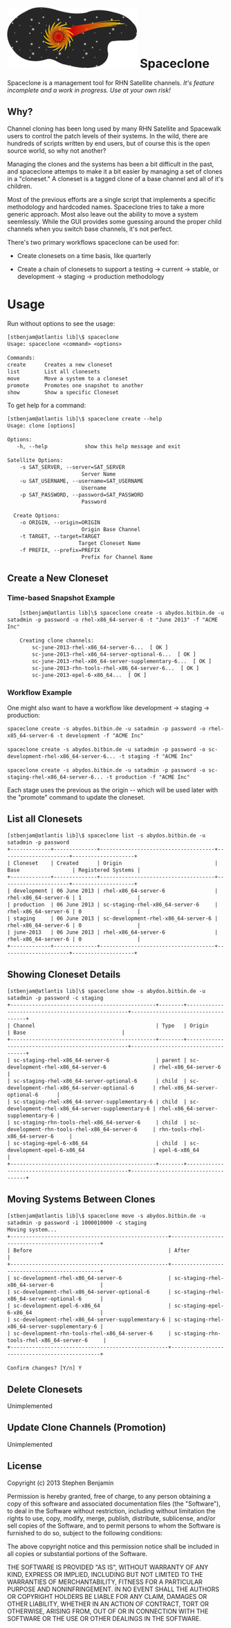 # [![Spaceclone](images/spaceclone.png)](http://openclipart.org/detail/94573/fireball-by-mazeo)  Spaceclone

Spaceclone is a management tool for RHN Satellite channels.  *It's feature incomplete and a work in progress.  Use at your own risk!*

Why?
---

Channel cloning has been long used by many RHN Satellite and Spacewalk users to control the patch levels of their systems.  In the wild, there are hundreds of scripts written by end users, but of course this is the open source world, so why not another?

Managing the clones and the systems has been a bit difficult in the past, and spaceclone attemps to make it a bit easier by managing a set of clones in a "cloneset." A cloneset is a tagged clone of a base channel and all of it's children.

Most of the previous efforts are a single script that implements a specific methodology and hardcoded names.  Spaceclone tries to take a more generic approach.  Most also leave out the ability to move a system seemlessly.  While the GUI provides some guessing around the proper child channels when you switch base channels, it's not perfect. 

There's two primary workflows spaceclone can be used for:

 - Create clonesets on a time basis, like quarterly

 - Create a chain of clonesets to support a testing -> current -> stable, or development -> staging -> production methodology

# Usage

Run without options to see the usage:

    [stbenjam@atlantis lib]\$ spaceclone
    Usage: spaceclone <command> <options>

    Commands:
    create      Creates a new cloneset
    list        List all clonesets
    move        Move a system to a cloneset
    promote     Promotes one snapshot to another
    show        Show a specific Cloneset

To get help for a command:

    [stbenjam@atlantis lib]\$ spaceclone create --help
    Usage: clone [options]

    Options:
       -h, --help            show this help message and exit

    Satellite Options:
        -s SAT_SERVER, --server=SAT_SERVER
                            Server Name
        -u SAT_USERNAME, --username=SAT_USERNAME
                            Username
        -p SAT_PASSWORD, --password=SAT_PASSWORD
                            Password

      Create Options:
        -o ORIGIN, --origin=ORIGIN
                            Origin Base Channel
        -t TARGET, --target=TARGET
                           Target Cloneset Name
        -f PREFIX, --prefix=PREFIX
                            Prefix for Channel Name


## Create a New Cloneset

### Time-based Snapshot Example


        [stbenjam@atlantis lib]\$ spaceclone create -s abydos.bitbin.de -u satadmin -p password -o rhel-x86_64-server-6 -t "June 2013" -f "ACME Inc"

        Creating clone channels:
            sc-june-2013-rhel-x86_64-server-6...  [ OK ]
            sc-june-2013-rhel-x86_64-server-optional-6...  [ OK ]
            sc-june-2013-rhel-x86_64-server-supplementary-6...  [ OK ]
            sc-june-2013-rhn-tools-rhel-x86_64-server-6...  [ OK ]
            sc-june-2013-epel-6-x86_64...  [ OK ]

### Workflow Example

One might also want to have a workflow like development -> staging -> production:

    spaceclone create -s abydos.bitbin.de -u satadmin -p password -o rhel-x85_64-server-6 -t development -f "ACME Inc"

    spaceclone create -s abydos.bitbin.de -u satadmin -p password -o sc-development-rhel-x86_64-server-6... -t staging -f "ACME Inc"

    spaceclone create -s abydos.bitbin.de -u satadmin -p password -o sc-staging-rhel-x86_64-server-6... -t production -f "ACME Inc"

Each stage uses the previous as the origin -- which will be used later with the "promote" command to update the cloneset.

## List all Clonesets

    [stbenjam@atlantis lib]\$ spaceclone list -s abydos.bitbin.de -u satadmin -p password
    +-------------+--------------+-------------------------------------+----------------------+--------------------+
    | Cloneset    | Created      | Origin                              | Base                 | Registered Systems |
    +-------------+--------------+-------------------------------------+----------------------+--------------------+
    | development | 06 June 2013 | rhel-x86_64-server-6                | rhel-x86_64-server-6 | 1                  |
    | production  | 06 June 2013 | sc-staging-rhel-x86_64-server-6     | rhel-x86_64-server-6 | 0                  |
    | staging     | 06 June 2013 | sc-development-rhel-x86_64-server-6 | rhel-x86_64-server-6 | 0                  |
    | june-2013   | 06 June 2013 | rhel-x86_64-server-6                | rhel-x86_64-server-6 | 0                  |
    +-------------+--------------+-------------------------------------+----------------------+--------------------+

## Showing Cloneset Details

    [stbenjam@atlantis lib]\$ spaceclone show -s abydos.bitbin.de -u satadmin -p password -c staging
    +-----------------------------------------------+--------+---------------------------------------------------+------------------------------------+
    | Channel                                       | Type   | Origin                                            | Base                               |
    +-----------------------------------------------+--------+---------------------------------------------------+------------------------------------+
    | sc-staging-rhel-x86_64-server-6               | parent | sc-development-rhel-x86_64-server-6               | rhel-x86_64-server-6               |
    | sc-staging-rhel-x86_64-server-optional-6      | child  | sc-development-rhel-x86_64-server-optional-6      | rhel-x86_64-server-optional-6      |
    | sc-staging-rhel-x86_64-server-supplementary-6 | child  | sc-development-rhel-x86_64-server-supplementary-6 | rhel-x86_64-server-supplementary-6 |
    | sc-staging-rhn-tools-rhel-x86_64-server-6     | child  | sc-development-rhn-tools-rhel-x86_64-server-6     | rhn-tools-rhel-x86_64-server-6     |
    | sc-staging-epel-6-x86_64                      | child  | sc-development-epel-6-x86_64                      | epel-6-x86_64                      |
    +-----------------------------------------------+--------+---------------------------------------------------+------------------------------------+

## Moving Systems Between Clones


    [stbenjam@atlantis lib]\$ spaceclone move -s abydos.bitbin.de -u satadmin -p password -i 1000010000 -c staging
    Moving system...
    +---------------------------------------------------+-----------------------------------------------+
    | Before                                            | After                                         |
    +---------------------------------------------------+-----------------------------------------------+
    | sc-development-rhel-x86_64-server-6               | sc-staging-rhel-x86_64-server-6               |
    | sc-development-rhel-x86_64-server-optional-6      | sc-staging-rhel-x86_64-server-optional-6      |
    | sc-development-epel-6-x86_64                      | sc-staging-epel-6-x86_64                      |
    | sc-development-rhel-x86_64-server-supplementary-6 | sc-staging-rhel-x86_64-server-supplementary-6 |
    | sc-development-rhn-tools-rhel-x86_64-server-6     | sc-staging-rhn-tools-rhel-x86_64-server-6     |
    +---------------------------------------------------+-----------------------------------------------+

    Confirm changes? [Y/n] Y

## Delete Clonesets

Unimplemented

## Update Clone Channels (Promotion)

Unimplemented



## License

Copyright (c) 2013 Stephen Benjamin

Permission is hereby granted, free of charge, to any person obtaining 
a copy of this software and associated documentation files (the "Software"), 
to deal in the Software without restriction, including without limitation 
the rights to use, copy, modify, merge, publish, distribute, sublicense, 
and/or sell copies of the Software, and to permit persons to whom the Software 
is furnished to do so, subject to the following conditions:

The above copyright notice and this permission notice shall be included in
 all copies or substantial portions of the Software.

THE SOFTWARE IS PROVIDED "AS IS", WITHOUT WARRANTY OF ANY KIND, EXPRESS OR
IMPLIED, INCLUDING BUT NOT LIMITED TO THE WARRANTIES OF MERCHANTABILITY, 
FITNESS FOR A PARTICULAR PURPOSE AND NONINFRINGEMENT. IN NO EVENT SHALL THE 
AUTHORS OR COPYRIGHT HOLDERS BE LIABLE FOR ANY CLAIM, DAMAGES OR OTHER 
LIABILITY, WHETHER IN AN ACTION OF CONTRACT, TORT OR OTHERWISE, ARISING FROM, 
OUT OF OR IN CONNECTION WITH THE SOFTWARE OR THE USE OR OTHER DEALINGS IN 
THE SOFTWARE.

